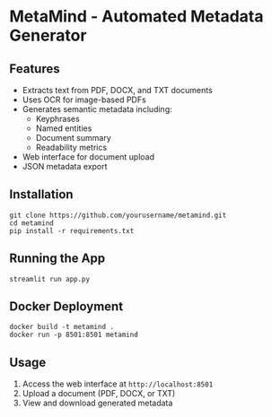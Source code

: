 # MetaMind - Automated Metadata Generator

## Features
- Extracts text from PDF, DOCX, and TXT documents
- Uses OCR for image-based PDFs
- Generates semantic metadata including:
  - Keyphrases
  - Named entities
  - Document summary
  - Readability metrics
- Web interface for document upload
- JSON metadata export

## Installation
```
git clone https://github.com/yourusername/metamind.git
cd metamind
pip install -r requirements.txt
```

## Running the App
```
streamlit run app.py
```

## Docker Deployment
```
docker build -t metamind .
docker run -p 8501:8501 metamind
```

## Usage
1. Access the web interface at `http://localhost:8501`
2. Upload a document (PDF, DOCX, or TXT)
3. View and download generated metadata
